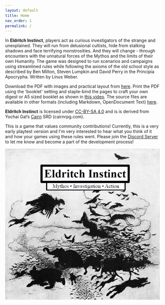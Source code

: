 ```yaml
---
layout: default
title: Home
nav_order: 1
permalink: /
---
```


In **Eldritch Instinct**, players act as curious investigators of the strange
and unexplained. They will run from delusional cultists, hide from stalking
shadows and face terrifying monstrosities. And they will change - through
encounters with the unnatural forces of the Mythos and the limits of their own
Humanity. The game was designed to run scenarios and campaigns using
streamlined rules while following the axioms of the old school style as
described by Ben Milton, Steven Lumpkin and David Perry in the Principia
Apocrypha. Written by Linus Weber.

Download the PDF with images and practical layout from
[here](https://drive.google.com/file/d/1LwJnYOLhiDtaLIK4KTcaRg-FhSVIx8Dj/view?usp=sharing).
Print the PDF using the 'booklet' setting and staple-bind the pages to craft your 
own digest or A5 sized booklet as shown in [this video](https://www.youtube.com/watch?v=gFbk3Ypb5CY).
The source files are available in other formats (including Markdown,
OpenDocument Text)
[here](https://drive.google.com/drive/folders/1mE1GCJsjl6Q6qaK43JOZDyfX0ZXLPHYl?usp=sharing).

**Eldritch Instinct** is licensed under [CC-BY-SA
4.0](https://creativecommons.org/licenses/by-sa/4.0/) and is is derived from
Yochai Gal’s [Cairn](https://cairnrpg.com) SRD (cairnrpg.com).

This is a game that values community contributions! Currently, this is a very
early playtest version and I'm very interested to hear what you think of it and
how your games using these rules went. Please join the [Discord
Server](https://eldritchinstinct.com/discord-server/) to let me know and become
a part of the development process!

![Alt text](/img/eldritchinstinct.png)
